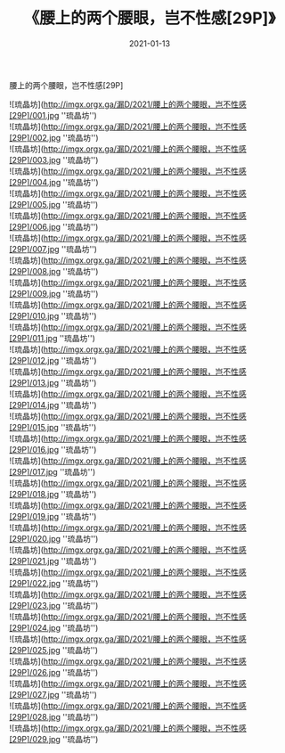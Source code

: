 ﻿---
layout: post
title:  《腰上的两个腰眼，岂不性感[29P]》
date:   2021-01-13
img: imgx.orgx.ga/漏D/2021/腰上的两个腰眼，岂不性感[29P]/000.jpg
categories: [美女, 性感, 泳衣]
---

腰上的两个腰眼，岂不性感[29P]

![琉晶坊](http://imgx.orgx.ga/漏D/2021/腰上的两个腰眼，岂不性感[29P]/001.jpg ''琉晶坊'') <br>
![琉晶坊](http://imgx.orgx.ga/漏D/2021/腰上的两个腰眼，岂不性感[29P]/002.jpg ''琉晶坊'') <br>
![琉晶坊](http://imgx.orgx.ga/漏D/2021/腰上的两个腰眼，岂不性感[29P]/003.jpg ''琉晶坊'') <br>
![琉晶坊](http://imgx.orgx.ga/漏D/2021/腰上的两个腰眼，岂不性感[29P]/004.jpg ''琉晶坊'') <br>
![琉晶坊](http://imgx.orgx.ga/漏D/2021/腰上的两个腰眼，岂不性感[29P]/005.jpg ''琉晶坊'') <br>
![琉晶坊](http://imgx.orgx.ga/漏D/2021/腰上的两个腰眼，岂不性感[29P]/006.jpg ''琉晶坊'') <br>
![琉晶坊](http://imgx.orgx.ga/漏D/2021/腰上的两个腰眼，岂不性感[29P]/007.jpg ''琉晶坊'') <br>
![琉晶坊](http://imgx.orgx.ga/漏D/2021/腰上的两个腰眼，岂不性感[29P]/008.jpg ''琉晶坊'') <br>
![琉晶坊](http://imgx.orgx.ga/漏D/2021/腰上的两个腰眼，岂不性感[29P]/009.jpg ''琉晶坊'') <br>
![琉晶坊](http://imgx.orgx.ga/漏D/2021/腰上的两个腰眼，岂不性感[29P]/010.jpg ''琉晶坊'') <br>
![琉晶坊](http://imgx.orgx.ga/漏D/2021/腰上的两个腰眼，岂不性感[29P]/011.jpg ''琉晶坊'') <br>
![琉晶坊](http://imgx.orgx.ga/漏D/2021/腰上的两个腰眼，岂不性感[29P]/012.jpg ''琉晶坊'') <br>
![琉晶坊](http://imgx.orgx.ga/漏D/2021/腰上的两个腰眼，岂不性感[29P]/013.jpg ''琉晶坊'') <br>
![琉晶坊](http://imgx.orgx.ga/漏D/2021/腰上的两个腰眼，岂不性感[29P]/014.jpg ''琉晶坊'') <br>
![琉晶坊](http://imgx.orgx.ga/漏D/2021/腰上的两个腰眼，岂不性感[29P]/015.jpg ''琉晶坊'') <br>
![琉晶坊](http://imgx.orgx.ga/漏D/2021/腰上的两个腰眼，岂不性感[29P]/016.jpg ''琉晶坊'') <br>
![琉晶坊](http://imgx.orgx.ga/漏D/2021/腰上的两个腰眼，岂不性感[29P]/017.jpg ''琉晶坊'') <br>
![琉晶坊](http://imgx.orgx.ga/漏D/2021/腰上的两个腰眼，岂不性感[29P]/018.jpg ''琉晶坊'') <br>
![琉晶坊](http://imgx.orgx.ga/漏D/2021/腰上的两个腰眼，岂不性感[29P]/019.jpg ''琉晶坊'') <br>
![琉晶坊](http://imgx.orgx.ga/漏D/2021/腰上的两个腰眼，岂不性感[29P]/020.jpg ''琉晶坊'') <br>
![琉晶坊](http://imgx.orgx.ga/漏D/2021/腰上的两个腰眼，岂不性感[29P]/021.jpg ''琉晶坊'') <br>
![琉晶坊](http://imgx.orgx.ga/漏D/2021/腰上的两个腰眼，岂不性感[29P]/022.jpg ''琉晶坊'') <br>
![琉晶坊](http://imgx.orgx.ga/漏D/2021/腰上的两个腰眼，岂不性感[29P]/023.jpg ''琉晶坊'') <br>
![琉晶坊](http://imgx.orgx.ga/漏D/2021/腰上的两个腰眼，岂不性感[29P]/024.jpg ''琉晶坊'') <br>
![琉晶坊](http://imgx.orgx.ga/漏D/2021/腰上的两个腰眼，岂不性感[29P]/025.jpg ''琉晶坊'') <br>
![琉晶坊](http://imgx.orgx.ga/漏D/2021/腰上的两个腰眼，岂不性感[29P]/026.jpg ''琉晶坊'') <br>
![琉晶坊](http://imgx.orgx.ga/漏D/2021/腰上的两个腰眼，岂不性感[29P]/027.jpg ''琉晶坊'') <br>
![琉晶坊](http://imgx.orgx.ga/漏D/2021/腰上的两个腰眼，岂不性感[29P]/028.jpg ''琉晶坊'') <br>
![琉晶坊](http://imgx.orgx.ga/漏D/2021/腰上的两个腰眼，岂不性感[29P]/029.jpg ''琉晶坊'') <br>